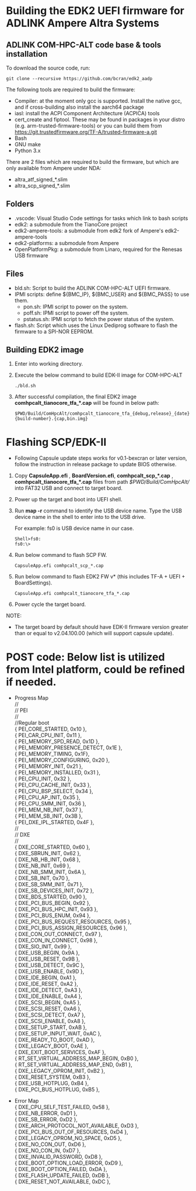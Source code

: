 # Building the EDK2 UEFI firmware for ADLINK Ampere Altra Systems

## ADLINK COM-HPC-ALT code base & tools installation

To download the source code, run:
```
git clone --recursive https://github.com/bcran/edk2_aadp
```

The following tools are required to build the firmware:
  * Compiler: at the moment only gcc is supported. Install the native gcc, and if cross-building also install the aarch64 package
  * iasl: install the ACPI Component Architecture (ACPICA) tools
  * cert_create and fiptool. These may be found in packages in your distro (e.g. arm-trusted-firmware-tools) or you
    can build them from https://git.trustedfirmware.org/TF-A/trusted-firmware-a.git
  * Bash
  * GNU make
  * Python 3.x

There are 2 files which are required to build the firmware, but which are only available from Ampere under NDA:
  * altra_atf_signed_\*.slim
  * altra_scp_signed_\*.slim

## Folders
* .vscode: Visual Studio Code settings for tasks which link to bash scripts
* edk2: a submodule from the TianoCore project
* edk2-ampere-tools: a submodule from edk2 fork of Ampere's edk2-ampere-tools
* edk2-platforms: a submodule from Ampere
* OpenPlatformPkg: a submodule from Linaro, required for the Renesas USB firmware
  
## Files
* bld.sh: Script to build the ADLINK COM-HPC-ALT UEFI firmware.
* IPMI scripts: define ${BMC\_IP}, ${BMC\_USER} and ${BMC\_PASS} to use them.
  * pon.sh: IPMI script to power on the system.
  * poff.sh: IPMI script to power off the system.
  * pstatus.sh: IPMI script to fetch the power status of the system.
* flash.sh: Script which uses the Linux Dediprog software to flash the firmware to a SPI-NOR EEPROM.

## Building EDK2 image

1. Enter into working directory.

2. Execute the below command to build EDK-II image for COM-HPC-ALT

   ```
   ./bld.sh
   ```

3. After successful compilation, the final EDK2 image **comhpcalt_tianocore_tfa_*.cap** will be found in below path:

   ```
   $PWD/Build/ComHpcAlt/comhpcalt_tianocore_tfa_{debug,release}_{date}-{build-number}.{cap,bin.img}
   ```

# Flashing SCP/EDK-II
* Following Capsule update steps works for v0.1-bexcran or later version, follow the instruction in release package to update BIOS otherwise.

1. Copy **CapsuleApp.efi** , **BoardVersion.efi**, **comhpcalt_scp_*.cap** , **comhpcalt_tianocore_tfa_*.cap** files from path *$PWD/Build/ComHpcAlt/* into FAT32 USB and connect to target board.

2. Power up the target and boot into UEFI shell. 

3. Run **map -r** command to identify the USB device name. Type the USB device name in the shell to enter into to the USB drive.

   For example: fs0 is USB device name in our case.

   ```
   Shell>fs0:
   fs0:\>
   ```

4. Run below command to flash SCP FW.

   ```
   CapsuleApp.efi comhpcalt_scp_*.cap
   ```

5. Run below command to flash EDK2 FW v* (this includes TF-A + UEFI + BoardSettings).

   ```
   CapsuleApp.efi comhpcalt_tianocore_tfa_*.cap
   ```

6. Power cycle the target board.

NOTE:

- The target board by default should have EDK-II firmware version greater than or equal to v2.04.100.00 (which will support capsule update).

# POST code: Below list is utilized from Intel platform, could be refined if needed.
* Progress Map \
  //\
  // PEI\
  //\
  //Regular boot\
  { PEI_CORE_STARTED, 0x10 },\
  { PEI_CAR_CPU_INIT, 0x11 },\
  { PEI_MEMORY_SPD_READ, 0x1D },\
  { PEI_MEMORY_PRESENCE_DETECT, 0x1E },\
  { PEI_MEMORY_TIMING, 0x1F},\
  { PEI_MEMORY_CONFIGURING, 0x20 },\
  { PEI_MEMORY_INIT, 0x21 },\
  { PEI_MEMORY_INSTALLED, 0x31 },\
  { PEI_CPU_INIT,  0x32 },\
  { PEI_CPU_CACHE_INIT, 0x33 },\
  { PEI_CPU_BSP_SELECT, 0x34 },\
  { PEI_CPU_AP_INIT, 0x35 },\
  { PEI_CPU_SMM_INIT, 0x36 },\
  { PEI_MEM_NB_INIT, 0x37 },\
  { PEI_MEM_SB_INIT, 0x3B },\
  { PEI_DXE_IPL_STARTED, 0x4F },\
  //\
  // DXE\
  //\
  { DXE_CORE_STARTED, 0x60 },\
  { DXE_SBRUN_INIT, 0x62 },\
  { DXE_NB_HB_INIT, 0x68 },\
  { DXE_NB_INIT, 0x69 },\
  { DXE_NB_SMM_INIT, 0x6A },\
  { DXE_SB_INIT, 0x70 },\
  { DXE_SB_SMM_INIT, 0x71 },\
  { DXE_SB_DEVICES_INIT, 0x72 },\
  { DXE_BDS_STARTED, 0x90 },\
  { DXE_PCI_BUS_BEGIN, 0x92 },\
  { DXE_PCI_BUS_HPC_INIT, 0x93 },\
  { DXE_PCI_BUS_ENUM, 0x94 },\
  { DXE_PCI_BUS_REQUEST_RESOURCES, 0x95 },\
  { DXE_PCI_BUS_ASSIGN_RESOURCES, 0x96 },\
  { DXE_CON_OUT_CONNECT, 0x97 },\
  { DXE_CON_IN_CONNECT, 0x98 },\
  { DXE_SIO_INIT, 0x99 },\
  { DXE_USB_BEGIN, 0x9A },\
  { DXE_USB_RESET, 0x9B },\
  { DXE_USB_DETECT, 0x9C },\
  { DXE_USB_ENABLE, 0x9D },\
  { DXE_IDE_BEGIN, 0xA1 },\
  { DXE_IDE_RESET, 0xA2 },\
  { DXE_IDE_DETECT, 0xA3 },\
  { DXE_IDE_ENABLE, 0xA4 },\
  { DXE_SCSI_BEGIN, 0xA5 },\
  { DXE_SCSI_RESET, 0xA6 },\
  { DXE_SCSI_DETECT, 0xA7 },\
  { DXE_SCSI_ENABLE, 0xA8 },\
  { DXE_SETUP_START, 0xAB },\
  { DXE_SETUP_INPUT_WAIT, 0xAC },\
  { DXE_READY_TO_BOOT, 0xAD },\
  { DXE_LEGACY_BOOT, 0xAE },\
  { DXE_EXIT_BOOT_SERVICES, 0xAF },\
  { RT_SET_VIRTUAL_ADDRESS_MAP_BEGIN, 0xB0 },\
  { RT_SET_VIRTUAL_ADDRESS_MAP_END, 0xB1 },\
  { DXE_LEGACY_OPROM_INIT, 0xB2 },\
  { DXE_RESET_SYSTEM, 0xB3 },\
  { DXE_USB_HOTPLUG, 0xB4 },\
  { DXE_PCI_BUS_HOTPLUG, 0xB5 },

* Error Map\
  { DXE_CPU_SELF_TEST_FAILED, 0x58 },\
  { DXE_NB_ERROR, 0xD1 },\
  { DXE_SB_ERROR, 0xD2 },\
  { DXE_ARCH_PROTOCOL_NOT_AVAILABLE, 0xD3 },\
  { DXE_PCI_BUS_OUT_OF_RESOURCES, 0xD4 },\
  { DXE_LEGACY_OPROM_NO_SPACE, 0xD5 },\
  { DXE_NO_CON_OUT, 0xD6 },\
  { DXE_NO_CON_IN, 0xD7 },\
  { DXE_INVALID_PASSWORD, 0xD8 },\
  { DXE_BOOT_OPTION_LOAD_ERROR, 0xD9 },\
  { DXE_BOOT_OPTION_FAILED, 0xDA },\
  { DXE_FLASH_UPDATE_FAILED, 0xDB },\
  { DXE_RESET_NOT_AVAILABLE, 0xDC },
